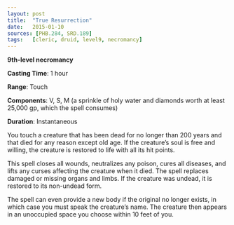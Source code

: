 ```yaml
---
layout: post
title:  "True Resurrection"
date:   2015-01-10
sources: [PHB.284, SRD.189]
tags:   [cleric, druid, level9, necromancy]
---
```


**9th-level necromancy**

**Casting Time**: 1 hour

**Range**: Touch

**Components**: V, S, M (a sprinkle of holy water and diamonds worth at least 25,000 gp, which the spell consumes)

**Duration**: Instantaneous

You touch a creature that has been dead for no longer than 200 years and that died for any reason except old age. If the creature’s soul is free and willing, the creature is restored to life with all its hit points.

This spell closes all wounds, neutralizes any poison, cures all diseases, and lifts any curses affecting the creature when it died. The spell replaces damaged or missing organs and limbs. If the creature was undead, it is restored to its non-undead form.

The spell can even provide a new body if the original no longer exists, in which case you must speak the creature’s name. The creature then appears in an unoccupied space you choose within 10 feet of you.
